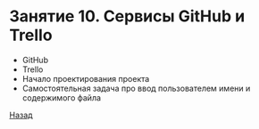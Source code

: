 # Занятие 10. Сервисы GitHub и Trello

- GitHub
- Trello
- Начало проектирования проекта
- Самостоятельная задача про ввод пользователем имени и содержимого файла

[Назад](https://github.com/lavsexpert/python/)